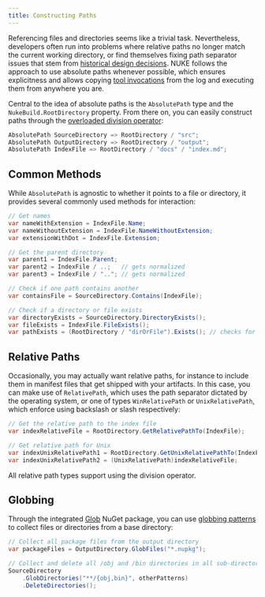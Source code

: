 ```yaml
---
title: Constructing Paths
---
```


Referencing files and directories seems like a trivial task. Nevertheless, developers often run into problems where relative paths no longer match the current working directory, or find themselves fixing path separator issues that stem from [historical design decisions](https://www.youtube.com/watch?v=5T3IJfBfBmI). NUKE follows the approach to use absolute paths whenever possible, which ensures explicitness and allows copying [tool invocations](08-cli-tools.md) from the log and executing them from anywhere you are.

Central to the idea of absolute paths is the `AbsolutePath` type and the `NukeBuild.RootDirectory` property. From there on, you can easily construct paths through the [overloaded division operator](https://docs.microsoft.com/en-us/dotnet/csharp/language-reference/operators/operator-overloading):

<!-- snippet: path-construction-basic -->
```cs
AbsolutePath SourceDirectory => RootDirectory / "src";
AbsolutePath OutputDirectory => RootDirectory / "output";
AbsolutePath IndexFile => RootDirectory / "docs" / "index.md";
```
<!-- endSnippet -->

## Common Methods

While `AbsolutePath` is agnostic to whether it points to a file or directory, it provides several commonly used methods for interaction:

<!-- snippet: path-construction-common-methods -->
```cs
// Get names
var nameWithExtension = IndexFile.Name;
var nameWithoutExtension = IndexFile.NameWithoutExtension;
var extensionWithDot = IndexFile.Extension;

// Get the parent directory
var parent1 = IndexFile.Parent;
var parent2 = IndexFile / ..;   // gets normalized
var parent3 = IndexFile / ".."; // gets normalized

// Check if one path contains another
var containsFile = SourceDirectory.Contains(IndexFile);

// Check if a directory or file exists
var directoryExists = SourceDirectory.DirectoryExists();
var fileExists = IndexFile.FileExists();
var pathExists = (RootDirectory / "dirOrFile").Exists(); // checks for both
```
<!-- endSnippet -->

## Relative Paths

Occasionally, you may actually want relative paths, for instance to include them in manifest files that get shipped with your artifacts. In this case, you can make use of `RelativePath`, which uses the path separator dictated by the operating system, or one of types `WinRelativePath` or `UnixRelativePath`, which enforce using backslash or slash respectively:

<!-- snippet: path-construction-relative-paths -->
```cs
// Get the relative path to the index file
var indexRelativeFile = RootDirectory.GetRelativePathTo(IndexFile);

// Get relative path for Unix
var indexUnixRelativePath1 = RootDirectory.GetUnixRelativePathTo(IndexFile);
var indexUnixRelativePath2 = (UnixRelativePath)indexRelativeFile;
```
<!-- endSnippet -->

All relative path types support using the division operator.

## Globbing

Through the integrated [Glob](https://github.com/kthompson/glob) NuGet package, you can use [globbing patterns](https://en.wikipedia.org/wiki/Glob_(programming)) to collect files or directories from a base directory:

<!-- snippet: path-construction-globbing -->
```cs
// Collect all package files from the output directory
var packageFiles = OutputDirectory.GlobFiles("*.nupkg");

// Collect and delete all /obj and /bin directories in all sub-directories
SourceDirectory
    .GlobDirectories("**/{obj,bin}", otherPatterns)
    .DeleteDirectories();
```
<!-- endSnippet -->
